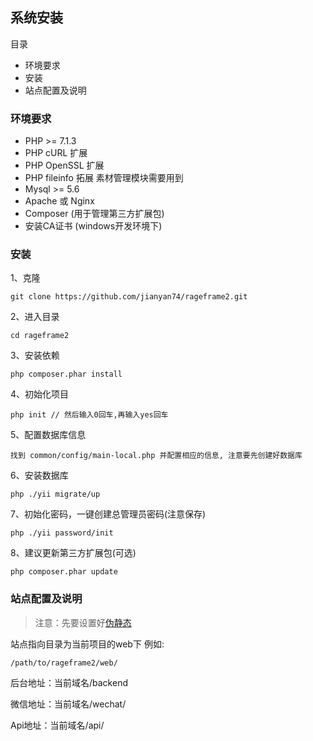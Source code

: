 ## 系统安装

目录

- 环境要求
- 安装
- 站点配置及说明

### 环境要求

- PHP >= 7.1.3
- PHP cURL 扩展
- PHP OpenSSL 扩展
- PHP fileinfo 拓展 素材管理模块需要用到
- Mysql >= 5.6
- Apache 或 Nginx
- Composer (用于管理第三方扩展包)
- 安装CA证书 (windows开发环境下)

### 安装

1、克隆

```
git clone https://github.com/jianyan74/rageframe2.git
```

2、进入目录

```
cd rageframe2
```

3、安装依赖

```
php composer.phar install
```

4、初始化项目

```
php init // 然后输入0回车,再输入yes回车
```

5、配置数据库信息

```
找到 common/config/main-local.php 并配置相应的信息, 注意要先创建好数据库
```

6、安装数据库

```
php ./yii migrate/up
```

7、初始化密码，一键创建总管理员密码(注意保存)

```
php ./yii password/init

```


8、建议更新第三方扩展包(可选)

```
php composer.phar update
```

### 站点配置及说明

> 注意：先要设置好[伪静态](start-rewrite.md)

站点指向目录为当前项目的web下 例如: 

```
/path/to/rageframe2/web/
```

后台地址：当前域名/backend

微信地址：当前域名/wechat/

Api地址：当前域名/api/


